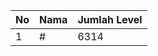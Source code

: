 | No | Nama            | Jumlah Level |
|----|-----------------|--------------|
| 1  | #    |    6314        |
